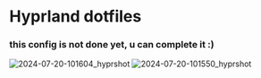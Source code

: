 # Hyprland dotfiles
### this config is not done yet, u can complete it :)
![2024-07-20-101604_hyprshot](https://github.com/user-attachments/assets/a868e017-439d-4169-9af9-dec039d1288c)
![2024-07-20-101550_hyprshot](https://github.com/user-attachments/assets/b77d6712-f51e-42bd-b7b1-e20d851a1ea4)

<divider>
